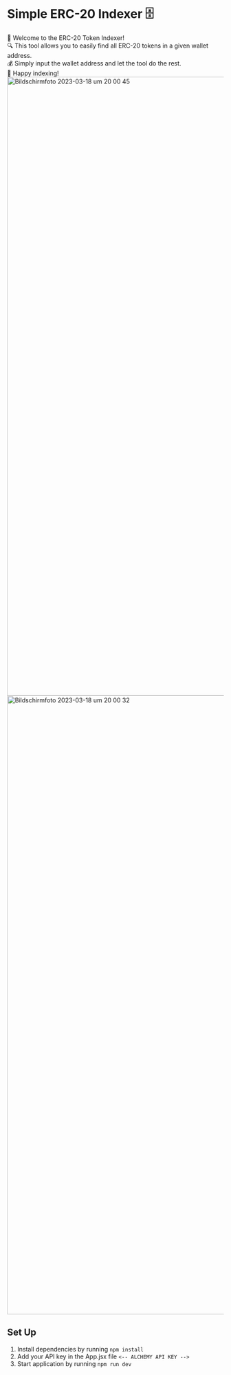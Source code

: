# Simple ERC-20 Indexer 🗄️

👋 Welcome to the ERC-20 Token Indexer!<br />
🔍 This tool allows you to easily find all ERC-20 tokens in a given wallet address.<br />
💰 Simply input the wallet address and let the tool do the rest.<br />
🚀 Happy indexing!<br />
<img width="1435" alt="Bildschirm­foto 2023-03-18 um 20 00 45" src="https://user-images.githubusercontent.com/28670581/226133786-8526d2cd-8049-46c3-b9c4-36c702f14312.png">
<img width="1435" alt="Bildschirm­foto 2023-03-18 um 20 00 32" src="https://user-images.githubusercontent.com/28670581/226133797-da453abd-caf3-486a-8ad3-f385bbbf32f6.png">

## Set Up

1. Install dependencies by running `npm install`
2. Add your API key in the App.jsx file `<-- ALCHEMY API KEY -->`
3. Start application by running `npm run dev`
